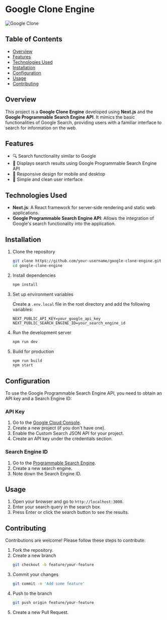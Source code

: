 # Google Clone Engine
![Google Clone](https://github.com/sanjayagayan/Google-Clone/assets/70587308/3576d5fb-7ea1-40d8-99b9-32d21e7237ca)

## Table of Contents
- [Overview](#overview)
- [Features](#features)
- [Technologies Used](#technologies-used)
- [Installation](#installation)
- [Configuration](#configuration)
- [Usage](#usage)
- [Contributing](#contributing)

## Overview
This project is a **Google Clone Engine** developed using **Next.js** and the **Google Programmable Search Engine API**. It mimics the basic functionalities of Google Search, providing users with a familiar interface to search for information on the web.

## Features
- 🔍 Search functionality similar to Google
- 📄 Displays search results using Google Programmable Search Engine API
- 📱 Responsive design for mobile and desktop
- 🧼 Simple and clean user interface

## Technologies Used
- **Next.js**: A React framework for server-side rendering and static web applications.
- **Google Programmable Search Engine API**: Allows the integration of Google's search functionality into the application.

## Installation

1. Clone the repository
    ```bash
    git clone https://github.com/your-username/google-clone-engine.git
    cd google-clone-engine
    ```
2. Install dependencies
    ```bash
    npm install
    ```

3. Set up environment variables

    Create a `.env.local` file in the root directory and add the following variables:
    ```env
    NEXT_PUBLIC_API_KEY=your_google_api_key
    NEXT_PUBLIC_SEARCH_ENGINE_ID=your_search_engine_id
    ```

4. Run the development server
    ```bash
    npm run dev
    ```

5. Build for production
    ```bash
    npm run build
    npm start
    ```

## Configuration
To use the Google Programmable Search Engine API, you need to obtain an API key and a Search Engine ID:

### API Key
1. Go to the [Google Cloud Console](https://console.cloud.google.com/).
2. Create a new project (if you don't have one).
3. Enable the Custom Search JSON API for your project.
4. Create an API key under the credentials section.

### Search Engine ID
1. Go to the [Programmable Search Engine](https://programmablesearchengine.google.com/).
2. Create a new search engine.
3. Note down the Search Engine ID.

## Usage
1. Open your browser and go to `http://localhost:3000`.
2. Enter your search query in the search box.
3. Press Enter or click the search button to see the results.

## Contributing
Contributions are welcome! Please follow these steps to contribute:
1. Fork the repository.
2. Create a new branch
    ```bash
    git checkout -b feature/your-feature
    ```
3. Commit your changes
    ```bash
    git commit -m 'Add some feature'
    ```
4. Push to the branch
    ```bash
    git push origin feature/your-feature
    ```
5. Create a new Pull Request.
